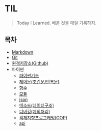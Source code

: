 # TIL

> Today I Learned. 배운 것을 매일 기록하자.



## 목차

- [Markdown](./Markdown)
- [Git](./Git)
- [원격저장소(Github)](./원격저장소(Github))
- 파이썬
  - [파이썬기초](./파이썬/파이썬기초)
  - [제어문(조건문/반복문)](./파이썬/제어문)
  - [함수](./파이썬/함수)
  - [모듈](./파이썬/모듈)
  - [json](./파이썬/json)
  - [메소드(데이터구조)](./파이썬/메소드)
  - [디버깅(예외처리)](./파이썬/디버깅)
  - [객체지향프로그래밍(OOP)](./파이썬/객체지향프로그래밍)
  - [api](./파이썬/api)
